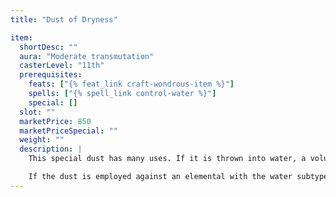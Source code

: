 ```yaml
---
title: "Dust of Dryness"

item:
  shortDesc: ""
  aura: "Moderate transmutation"
  casterLevel: "11th"
  prerequisites:
    feats: ["{% feat_link craft-wondrous-item %}"]
    spells: ["{% spell_link control-water %}"]
    special: []
  slot: ""
  marketPrice: 850
  marketPriceSpecial: ""
  weight: ""
  description: |
    This special dust has many uses. If it is thrown into water, a volume of as much as 100 gallons is instantly transformed to nothingness, and the dust becomes a marble-sized pellet, floating or resting where it was thrown. If this pellet is hurled down, it breaks and releases the same volume of water. The dust affects only water (fresh, salt, alkaline), not other liquids.

    If the dust is employed against an elemental with the water subtype, the creature must make a DC 18 Fortitude save or be destroyed. The dust deals {% die_roll 5 6 0 %} points of damage to the creature even if its saving throw succeeds.
---
```

